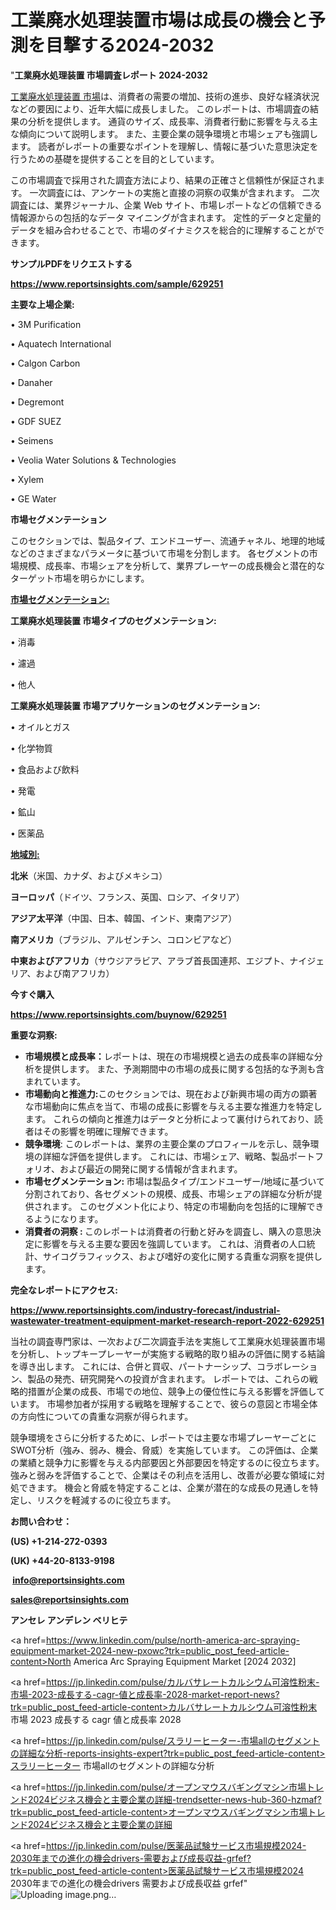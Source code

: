 # 工業廃水処理装置市場は成長の機会と予測を目撃する2024-2032

"<strong>工業廃水処理装置 市場調査レポート 2024-2032</strong>

<a href=https://www.reportsinsights.com/sample/629251>工業廃水処理装置 市場</a>は、消費者の需要の増加、技術の進歩、良好な経済状況などの要因により、近年大幅に成長しました。 このレポートは、市場調査の結果の分析を提供します。 通貨のサイズ、成長率、消費者行動に影響を与える主な傾向について説明します。 また、主要企業の競争環境と市場シェアも強調します。 読者がレポートの重要なポイントを理解し、情報に基づいた意思決定を行うための基礎を提供することを目的としています。

この市場調査で採用された調査方法により、結果の正確さと信頼性が保証されます。 一次調査には、アンケートの実施と直接の洞察の収集が含まれます。 二次調査には、業界ジャーナル、企業 Web サイト、市場レポートなどの信頼できる情報源からの包括的なデータ マイニングが含まれます。 定性的データと定量的データを組み合わせることで、市場のダイナミクスを総合的に理解することができます。

<strong><b>サンプルPDFをリクエストする</b></strong>

<a href=https://www.reportsinsights.com/sample/629251><strong><u>https://www.reportsinsights.com/sample/629251</u></strong></a>

<strong>主要な上場企業:</strong>

• 3M Purification

• Aquatech International

• Calgon Carbon

• Danaher

• Degremont

• GDF SUEZ

• Seimens

• Veolia Water Solutions & Technologies

• Xylem

• GE Water

<strong>市場セグメンテーション</strong>

このセクションでは、製品タイプ、エンドユーザー、流通チャネル、地理的地域などのさまざまなパラメータに基づいて市場を分割します。 各セグメントの市場規模、成長率、市場シェアを分析して、業界プレーヤーの成長機会と潜在的なターゲット市場を明らかにします。

<strong><u>市場セグメンテーション</u></strong><strong><u>:</u></strong>

<strong>工業廃水処理装置 市場タイプのセグメンテーション:</strong>

• 消毒

• 濾過

• 他人

<strong>工業廃水処理装置 市場アプリケーションのセグメンテーション:</strong>

• オイルとガス

• 化学物質

• 食品および飲料

• 発電

• 鉱山

• 医薬品

<strong><u>地域別</u></strong><strong><u>:</u></strong>

<strong>北米</strong>（米国、カナダ、およびメキシコ）

<strong>ヨーロッパ</strong>（ドイツ、フランス、英国、ロシア、イタリア）

<strong>アジア太平洋</strong>（中国、日本、韓国、インド、東南アジア）

<strong>南アメリカ</strong>（ブラジル、アルゼンチン、コロンビアなど）

<strong>中東およびアフリカ</strong>（サウジアラビア、アラブ首長国連邦、エジプト、ナイジェリア、および南アフリカ）

<strong>今すぐ購入</strong>

<a href=https://www.reportsinsights.com/buynow/629251><strong><u>https://www.reportsinsights.com/buynow/629251</u></strong></a>

<strong>重要な洞察:</strong>
<ul>
  <li><strong>市場規模と成長率：</strong>レポートは、現在の市場規模と過去の成長率の詳細な分析を提供します。 また、予測期間中の市場の成長に関する包括的な予測も含まれています。</li>
  <li><strong>市場動向と推進力:</strong>このセクションでは、現在および新興市場の両方の顕著な市場動向に焦点を当て、市場の成長に影響を与える主要な推進力を特定します。 これらの傾向と推進力はデータと分析によって裏付けられており、読者はその影響を明確に理解できます。</li>
  <li><strong>競争環境</strong>: このレポートは、業界の主要企業のプロフィールを示し、競争環境の詳細な評価を提供します。 これには、市場シェア、戦略、製品ポートフォリオ、および最近の開発に関する情報が含まれます。</li>
  <li><strong>市場セグメンテーション: </strong>市場は製品タイプ/エンドユーザー/地域に基づいて分割されており、各セグメントの規模、成長、市場シェアの詳細な分析が提供されます。 このセグメント化により、特定の市場動向を包括的に理解できるようになります。</li>
  <li><strong>消費者の洞察 : </strong>このレポートは消費者の行動と好みを調査し、購入の意思決定に影響を与える主要な要因を強調しています。 これは、消費者の人口統計、サイコグラフィックス、および嗜好の変化に関する貴重な洞察を提供します。</li>
</ul>
<strong>完全なレポートにアクセス:</strong>

<a href=https://www.reportsinsights.com/industry-forecast/industrial-wastewater-treatment-equipment-market-research-report-2022-629251><strong><u><b>https://www.reportsinsights.com/industry-forecast/industrial-wastewater-treatment-equipment-market-research-report-2022-629251</b></u></strong></a>

当社の調査専門家は、一次および二次調査手法を実施して工業廃水処理装置市場を分析し、トップキープレーヤーが実施する戦略的取り組みの評価に関する結論を導き出します。 これには、合併と買収、パートナーシップ、コラボレーション、製品の発売、研究開発への投資が含まれます。 レポートでは、これらの戦略的措置が企業の成長、市場での地位、競争上の優位性に与える影響を評価しています。 市場参加者が採用する戦略を理解することで、彼らの意図と市場全体の方向性についての貴重な洞察が得られます。

競争環境をさらに分析するために、レポートでは主要な市場プレーヤーごとにSWOT分析（強み、弱み、機会、脅威）を実施しています。 この評価は、企業の業績と競争力に影響を与える内部要因と外部要因を特定するのに役立ちます。 強みと弱みを評価することで、企業はその利点を活用し、改善が必要な領域に対処できます。 機会と脅威を特定することは、企業が潜在的な成長の見通しを特定し、リスクを軽減するのに役立ちます。

<strong>お問い合わせ：</strong>

<strong>(US) +1-214-272-0393</strong>

<strong>(UK) +44-20-8133-9198</strong>

<strong> </strong><a href=info@reportsinsights.com><strong><u>info@reportsinsights.com</u></strong></a>

<a href=sales@reportsinsights.com><strong><u>sales@reportsinsights.com</u></strong></a>

<strong>アンセレ アンデレン ベリヒテ</strong>

<a href=https://www.linkedin.com/pulse/north-america-arc-spraying-equipment-market-2024-new-pxowc?trk=public_post_feed-article-content>North America Arc Spraying Equipment Market [2024 2032]</a>

<a href=https://jp.linkedin.com/pulse/カルバサレートカルシウム可溶性粉末-市場-2023-成長する-cagr-値と成長率-2028-market-report-news?trk=public_post_feed-article-content>カルバサレートカルシウム可溶性粉末 市場 2023 成長する cagr 値と成長率 2028</a>

<a href=https://jp.linkedin.com/pulse/スラリーヒーター-市場allのセグメントの詳細な分析-reports-insights-expert?trk=public_post_feed-article-content>スラリーヒーター 市場allのセグメントの詳細な分析</a>

<a href=https://jp.linkedin.com/pulse/オープンマウスバギングマシン市場トレンド2024ビジネス機会と主要企業の詳細-trendsetter-news-hub-360-hzmaf?trk=public_post_feed-article-content>オープンマウスバギングマシン市場トレンド2024ビジネス機会と主要企業の詳細</a>

<a href=https://jp.linkedin.com/pulse/医薬品試験サービス市場規模2024-2030年までの進化の機会drivers-需要および成長収益-grfef?trk=public_post_feed-article-content>医薬品試験サービス市場規模2024 2030年までの進化の機会drivers 需要および成長収益 grfef</a>"
![Uploading image.png…]()
